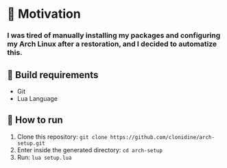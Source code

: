 # 🧐 Motivation
### I was tired of manually installing my packages and configuring my Arch Linux after a restoration, and I decided to automatize this.

## 🔨 Build requirements
- Git
- Lua Language

## 🏃 How to run
1. Clone this repository: `git clone https://github.com/clonidine/arch-setup.git`
2. Enter inside the generated directory: `cd arch-setup`
3. Run: `lua setup.lua`